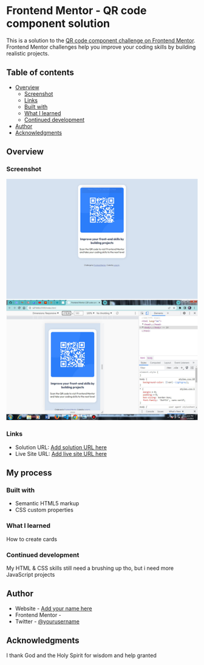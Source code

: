 # Frontend Mentor - QR code component solution

This is a solution to the [QR code component challenge on Frontend Mentor](https://www.frontendmentor.io/challenges/qr-code-component-iux_sIO_H). Frontend Mentor challenges help you improve your coding skills by building realistic projects. 

## Table of contents

- [Overview](#overview)
  - [Screenshot](#screenshot)
  - [Links](#links)
  - [Built with](#built-with)
  - [What I learned](#what-i-learned)
  - [Continued development](#continued-development)
- [Author](#author)
- [Acknowledgments](#acknowledgments)

## Overview

### Screenshot

![](/images/Desktop%20view.jpg)
![](/images/Mobile%20phone%20view.jpg)

### Links

- Solution URL: [Add solution URL here](https://your-solution-url.com)
- Live Site URL: [Add live site URL here](https://your-live-site-url.com)

## My process

### Built with

- Semantic HTML5 markup
- CSS custom properties

### What I learned

How to create cards 

### Continued development

My HTML & CSS skills still need a brushing up tho, but i need more JavaScript projects

## Author

- Website - [Add your name here](https://www.your-site.com)
- Frontend Mentor - [](https://www.frontendmentor.io/profile/yourusername)
- Twitter - [@yourusername](https://www.twitter.com/yourusername)

## Acknowledgments

I thank God and the Holy Spirit for wisdom and help granted

